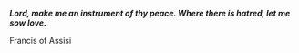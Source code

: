 _**Lord, make me an instrument of thy peace. Where there is hatred, let me sow love.**_

Francis of Assisi